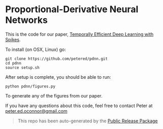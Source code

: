 
# Proportional-Derivative Neural Networks

This is the code for our paper, [Temporally Efficient Deep Learning with Spikes](https://arxiv.org/abs/1706.04159).


To install (on OSX, Linux) go:

```
git clone https://github.com/petered/pdnn.git
cd pdnn
source setup.sh
```

After setup is complete, you should be able to run:

```
python pdnn/figures.py
```

To generate any of the figures from our paper.

If you have any questions about this code, feel free to contact Peter at <a href='&#109;ai&#108;t&#111;&#58;pe%&#55;4er%2&#69;ed&#46;&#111;co%6E&#110;%6Fr&#64;&#103;%6Dai&#108;&#46;com'>&#112;ete&#114;&#46;&#101;&#100;&#46;oco&#110;&#110;&#111;r&#64;gma&#105;l&#46;&#99;o&#109;</a>

> This repo has been auto-generated by the [Public Release Package](https://github.com/petered/public-release)


